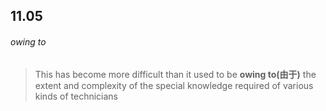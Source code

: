 ## 11.05

###### owing to

> This has become more difficult than it used to be **owing to(由于)** the extent and complexity of the special knowledge required of various kinds of technicians

